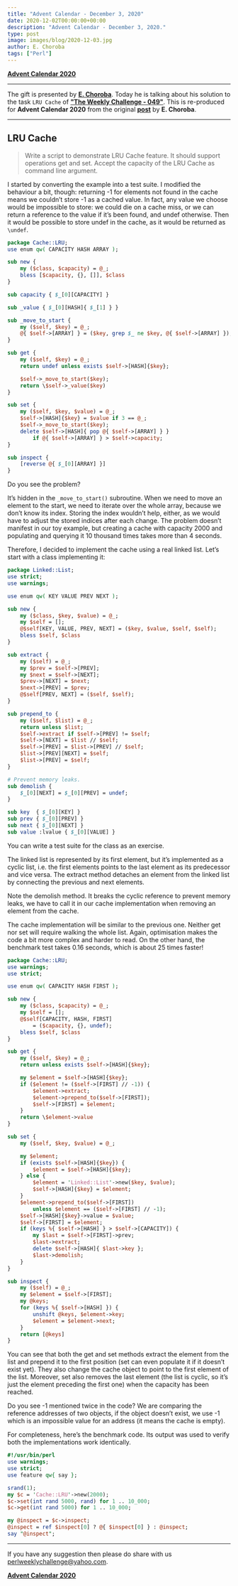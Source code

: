 ```yaml
---
title: "Advent Calendar - December 3, 2020"
date: 2020-12-02T00:00:00+00:00
description: "Advent Calendar - December 3, 2020."
type: post
image: images/blog/2020-12-03.jpg
author: E. Choroba
tags: ["Perl"]
---
```


[**Advent Calendar 2020**](/blog/advent-calendar-2020)
***

The gift is presented by [**E. Choroba**](https://perlweeklychallenge.org/blog/meet-the-champion-018). Today he is talking about his solution to the task `LRU Cache` of **["The Weekly Challenge - 049"](/blog/perl-weekly-challenge-049)**. This is re-produced for **Advent Calendar 2020** from the original [**post**](http://blogs.perl.org/users/e_choroba/2020/03/perl-weekly-challenge-048-smallest-multiple-and-lru-cache.html) by **E. Choroba**.

***

## LRU Cache

> Write a script to demonstrate LRU Cache feature. It should support operations get and set. Accept the capacity of the LRU Cache as command line argument.

I started by converting the example into a test suite. I modified the behaviour a bit, though: returning -1 for elements not found in the cache means we couldn’t store -1 as a cached value. In fact, any value we choose would be impossible to store: we could die on a cache miss, or we can return a reference to the value if it’s been found, and undef otherwise. Then it would be possible to store undef in the cache, as it would be returned as `\undef`.

```perl
package Cache::LRU;
use enum qw( CAPACITY HASH ARRAY );

sub new {
    my ($class, $capacity) = @_;
    bless [$capacity, {}, []], $class
}

sub capacity { $_[0][CAPACITY] }

sub _value { $_[0][HASH]{ $_[1] } }

sub _move_to_start {
    my ($self, $key) = @_;
    @{ $self->[ARRAY] } = ($key, grep $_ ne $key, @{ $self->[ARRAY] });
}

sub get {
    my ($self, $key) = @_;
    return undef unless exists $self->[HASH]{$key};

    $self->_move_to_start($key);
    return \$self->_value($key)
}

sub set {
    my ($self, $key, $value) = @_;
    $self->[HASH]{$key} = $value if 3 == @_;
    $self->_move_to_start($key);
    delete $self->[HASH]{ pop @{ $self->[ARRAY] } }
        if @{ $self->[ARRAY] } > $self->capacity;
}

sub inspect {
    [reverse @{ $_[0][ARRAY] }]
}
```

Do you see the problem?

It’s hidden in the `_move_to_start()` subroutine. When we need to move an element to the start, we need to iterate over the whole array, because we don’t know its index. Storing the index wouldn’t help, either, as we would have to adjust the stored indices after each change. The problem doesn’t manifest in our toy example, but creating a cache with capacity 2000 and populating and querying it 10 thousand times takes more than 4 seconds.

Therefore, I decided to implement the cache using a real linked list. Let’s start with a class implementing it:

```perl
package Linked::List;
use strict;
use warnings;

use enum qw( KEY VALUE PREV NEXT );

sub new {
    my ($class, $key, $value) = @_;
    my $self = [];
    @$self[KEY, VALUE, PREV, NEXT] = ($key, $value, $self, $self);
    bless $self, $class
}

sub extract {
    my ($self) = @_;
    my $prev = $self->[PREV];
    my $next = $self->[NEXT];
    $prev->[NEXT] = $next;
    $next->[PREV] = $prev;
    @$self[PREV, NEXT] = ($self, $self);
}

sub prepend_to {
    my ($self, $list) = @_;
    return unless $list;
    $self->extract if $self->[PREV] != $self;
    $self->[NEXT] = $list // $self;
    $self->[PREV] = $list->[PREV] // $self;
    $list->[PREV][NEXT] = $self;
    $list->[PREV] = $self;
}

# Prevent memory leaks.
sub demolish {
    $_[0][NEXT] = $_[0][PREV] = undef;
}

sub key  { $_[0][KEY] }
sub prev { $_[0][PREV] }
sub next { $_[0][NEXT] }
sub value :lvalue { $_[0][VALUE] }
```

You can write a test suite for the class as an exercise.

The linked list is represented by its first element, but it’s implemented as a cyclic list, i.e. the first elements points to the last element as its predecessor and vice versa. The extract method detaches an element from the linked list by connecting the previous and next elements.

Note the demolish method. It breaks the cyclic reference to prevent memory leaks, we have to call it in our cache implementation when removing an element from the cache.

The cache implementation will be similar to the previous one. Neither get nor set will require walking the whole list. Again, optimisation makes the code a bit more complex and harder to read. On the other hand, the benchmark test takes 0.16 seconds, which is about 25 times faster!

```perl
package Cache::LRU;
use warnings;
use strict;

use enum qw( CAPACITY HASH FIRST );

sub new {
    my ($class, $capacity) = @_;
    my $self = [];
    @$self[CAPACITY, HASH, FIRST]
        = ($capacity, {}, undef);
    bless $self, $class
}

sub get {
    my ($self, $key) = @_;
    return unless exists $self->[HASH]{$key};

    my $element = $self->[HASH]{$key};
    if ($element != ($self->[FIRST] // -1)) {
        $element->extract;
        $element->prepend_to($self->[FIRST]);
        $self->[FIRST] = $element;
    }
    return \$element->value
}

sub set {
    my ($self, $key, $value) = @_;

    my $element;
    if (exists $self->[HASH]{$key}) {
        $element = $self->[HASH]{$key};
    } else {
        $element = 'Linked::List'->new($key, $value);
        $self->[HASH]{$key} = $element;
    }
    $element->prepend_to($self->[FIRST])
        unless $element == ($self->[FIRST] // -1);
    $self->[HASH]{$key}->value = $value;
    $self->[FIRST] = $element;
    if (keys %{ $self->[HASH] } > $self->[CAPACITY]) {
        my $last = $self->[FIRST]->prev;
        $last->extract;
        delete $self->[HASH]{ $last->key };
        $last->demolish;
    }
}

sub inspect {
    my ($self) = @_;
    my $element = $self->[FIRST];
    my @keys;
    for (keys %{ $self->[HASH] }) {
        unshift @keys, $element->key;
        $element = $element->next;
    }
    return [@keys]
}
```

You can see that both the get and set methods extract the element from the list and prepend it to the first position (set can even populate it if it doesn’t exist yet). They also change the cache object to point to the first element of the list. Moreover, set also removes the last element (the list is cyclic, so it’s just the element preceding the first one) when the capacity has been reached.

Do you see -1 mentioned twice in the code? We are comparing the reference addresses of two objects, if the object doesn’t exist, we use -1 which is an impossible value for an address (it means the cache is empty).

For completeness, here’s the benchmark code. Its output was used to verify both the implementations work identically.

```perl
#!/usr/bin/perl
use warnings;
use strict;
use feature qw{ say };

srand(1);
my $c = 'Cache::LRU'->new(2000);
$c->set(int rand 5000, rand) for 1 .. 10_000;
$c->get(int rand 5000) for 1 .. 10_000;

my @inspect = $c->inspect;
@inspect = ref $inspect[0] ? @{ $inspect[0] } : @inspect;
say "@inspect";
```

***
If you have any suggestion then please do share with us <perlweeklychallenge@yahoo.com>.

[**Advent Calendar 2020**](/blog/advent-calendar-2020)
